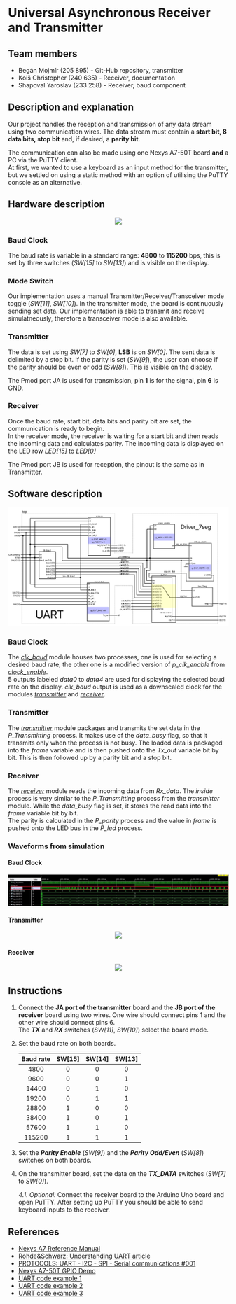 # Universal Asynchronous Receiver and Transmitter  

## Team members
* Begán Mojmír (205 895) - Git-Hub repository, transmitter
* Koiš Christopher (240 635) - Receiver, documentation
* Shapoval Yaroslav (233 258) - Receiver, baud component

## Description and explanation

Our project handles the reception and transmission of any data stream using two communication wires. The data stream must contain a 
**start bit, 8 data bits, stop bit** and, if desired, a **parity bit**. <br>

The communication can also be made using one Nexys A7-50T board **and** a PC via the PuTTY client. <br> 
At first, we wanted to use a keyboard as an input method for the transmitter, but we settled on using a static method with an option of utilising the PuTTY console as an alternative. <br>

## Hardware description
<p align="center">
  <img src="https://github.com/MojmirBegan/digital-electronics-1/blob/main/labs/x1-project_UART/images/nexys-a7-top-600.png" />
</p>

### Baud Clock
The baud rate is variable in a standard range: **4800** to **115200** bps, this is set by three switches (*SW[15]* to *SW[13]*) and is visible on the display.<br>

### Mode Switch
Our implementation uses a manual Transmitter/Receiver/Transceiver mode toggle (*SW[11]*, *SW[10]*). In the transmitter mode, the board is continuously sending set data. Our implementation is able to transmit and receive simulatneously, therefore a transceiver mode is also available.<br>

### Transmitter
The data is set using *SW[7]* to *SW[0]*, **LSB** is on *SW[0]*. The sent data is delimited by a stop bit. If the parity is set (*SW[9]*), the user can choose if the parity should be even or odd (*SW[8]*). This is visible on the display.<br>

The Pmod port JA is used for transmission, pin **1** is for the signal, pin **6** is GND.<br>

### Receiver
Once the baud rate, start bit, data bits and parity bit are set, the communication is ready to begin.<br>
In the receiver mode, the receiver is waiting for a start bit and then reads the incoming data and calculates parity. The incoming data is displayed on the LED row *LED[15]* to *LED[0]*<br>

The Pmod port JB is used for reception, the pinout is the same as in Transmitter.<br>

## Software description
<p align="center">
  <img src="https://github.com/GraniteGobbler/digital-electronics-1/blob/main/labs/project_UART/images/top.png" />
</p>

### Baud Clock

The [*clk_baud*](https://github.com/MojmirBegan/digital-electronics-1/blob/main/labs/x1-project_UART/UART/UART.srcs/sources_1/new/clk_baud.vhd) module houses two processes, one is used for selecting a desired baud rate, the other one is a modified version of *p_clk_enable* from [*clock_enable*](https://github.com/MojmirBegan/digital-electronics-1/blob/main/labs/x1-project_UART/UART/UART.srcs/sources_1/new/clock_enable.vhd).<br> 
5 outputs labeled *data0* to *data4* are used for displaying the selected baud rate on the display. *clk_baud* output is used as a downscaled clock for the modules [*transmitter*](https://github.com/MojmirBegan/digital-electronics-1/blob/main/labs/x1-project_UART/UART/UART.srcs/sources_1/new/transmitter.vhd) and [*receiver*](https://github.com/MojmirBegan/digital-electronics-1/blob/main/labs/x1-project_UART/UART/UART.srcs/sources_1/new/receiver.vhd).

### Transmitter

The [*transmitter*](https://github.com/MojmirBegan/digital-electronics-1/blob/main/labs/x1-project_UART/UART/UART.srcs/sources_1/new/transmitter.vhd) module packages and transmits the set data in the *P_Transmitting* process. It makes use of the *data_busy* flag, so that it transmits only when the process is not busy. The loaded data is packaged into the *frame* variable and is then pushed onto the *Tx_out* variable bit by bit. This is then followed up by a parity bit and a stop bit.

### Receiver

The [*receiver*](https://github.com/MojmirBegan/digital-electronics-1/blob/main/labs/x1-project_UART/UART/UART.srcs/sources_1/new/receiver.vhd) module reads the incoming data from *Rx_data*. The *inside* process is very similar to the *P_Transmitting* process from the *transmitter* module. While the *data_busy* flag is set, it stores the read data into the *frame* variable bit by bit.<br>
The parity is calculated in the *P_parity* process and the value in *frame* is pushed onto the LED bus in the *P_led* process. 

### Waveforms from simulation

#### Baud Clock
<p align="center">
  <img src="https://github.com/GraniteGobbler/digital-electronics-1/blob/main/labs/project_UART/images/tb_clk_baud.png" />
</p>

#### Transmitter
<p align="center">
  <img src="https://github.com/MojmirBegan/digital-electronics-1/blob/main/labs/x1-project_UART/images/tb_receiver.jpg" />
</p>

#### Receiver
<p align="center">
  <img src="https://github.com/MojmirBegan/digital-electronics-1/blob/main/labs/x1-project_UART/images/tb_receiver.jpg" />
</p>

## Instructions
1. Connect the **JA port of the transmitter** board and the **JB port of the receiver** board using two wires. One wire should connect pins 1 and the other wire should connect pins 6.<br> The ***TX*** and ***RX*** switches (*SW[11]*, *SW[10]*) select the board mode.

2. Set the baud rate on both boards.

   | **Baud rate** | **SW[15]** | **SW[14]** | **SW[13]** |
   | :-: | :-: | :-: | :-: |
   | 4800 | 0 | 0 | 0 |
   | 9600 | 0 | 0 | 1 |
   | 14400 | 0 | 1 | 0 |
   | 19200 | 0 | 1 | 1 |
   | 28800 | 1 | 0 | 0 |
   | 38400 | 1 | 0 | 1 |
   | 57600 | 1 | 1 | 0 |
   | 115200 | 1 | 1 | 1 |

3. Set the ***Parity Enable*** (*SW[9]*) and the ***Parity Odd/Even*** (*SW[8]*) switches on both boards.

4. On the transmitter board, set the data on the ***TX_DATA*** switches (*SW[7]* to *SW[0]*).<br>

   *4.1. Optional:* Connect the receiver board to the Arduino Uno board and open PuTTY. After setting up PuTTY you should be able to send keyboard inputs to the receiver.

## References

* [Nexys A7 Reference Manual](https://digilent.com/reference/programmable-logic/nexys-a7/reference-manual)
* [Rohde&Schwarz: Understanding UART article](https://www.rohde-schwarz.com/cz/products/test-and-measurement/essentials-test-equipment/digital-oscilloscopes/understanding-uart_254524.html#:~:text=UART%20stands%20for%20universal%20asynchronous,and%20receive%20in%20both%20directions)
* [PROTOCOLS: UART - I2C - SPI - Serial communications #001](https://www.youtube.com/watch?v=IyGwvGzrqp8&ab_channel=Electronoobs)
* [Nexys A7-50T GPIO Demo](https://github.com/Digilent/Nexys-A7-50T-GPIO)
* [UART code example 1](https://www.fpgarelated.com/thread/12580/uart-communication-for-nexys-a7-100t)
* [UART code example 2](https://www.pantechsolutions.net/vhdl-code-for-uart-serial-communication#:~:text=UART%20Stands%20for%20Universal%20Asynchronous,sequential%20data%20with%20control%20bits)
* [UART code example 3](https://www.analog.com/en/analog-dialogue/articles/uart-a-hardware-communication-protocol.html#:~:text=The%20transmitting%20UART%20is%20connected,parallel%20for%20the%20receiving%20device)
